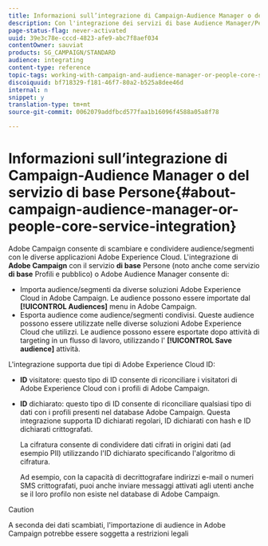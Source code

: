 ```yaml
---
title: Informazioni sull’integrazione di Campaign-Audience Manager o del servizio di base Persone
description: Con l'integrazione dei servizi di base Audience Manager/Persone, puoi condividere audience o segmenti all'interno delle diverse soluzioni Adobe Experience Cloud.
page-status-flag: never-activated
uuid: 39e3c78e-cccd-4823-afe9-abc7f8aef034
contentOwner: sauviat
products: SG_CAMPAIGN/STANDARD
audience: integrating
content-type: reference
topic-tags: working-with-campaign-and-audience-manager-or-people-core-service
discoiquuid: bf718329-f181-46f7-80a2-b525a8dee46d
internal: n
snippet: y
translation-type: tm+mt
source-git-commit: 0062079addfbcd577faa1b16096f4588a05a8f78

---
```



# Informazioni sull’integrazione di Campaign-Audience Manager o del servizio di base Persone{#about-campaign-audience-manager-or-people-core-service-integration}

Adobe Campaign consente di scambiare e condividere audience/segmenti con le diverse applicazioni Adobe Experience Cloud. L'integrazione di **Adobe Campaign** con il servizio **di base** Persone (noto anche come servizio **di base** Profili e pubblico) o Adobe Audience Manager consente di:

* Importa audience/segmenti da diverse soluzioni Adobe Experience Cloud in Adobe Campaign. Le audience possono essere importate dal **[!UICONTROL Audiences]** menu in Adobe Campaign.
* Esporta audience come audience/segmenti condivisi. Queste audience possono essere utilizzate nelle diverse soluzioni Adobe Experience Cloud che utilizzi. Le audience possono essere esportate dopo attività di targeting in un flusso di lavoro, utilizzando l' **[!UICONTROL Save audience]** attività.

L'integrazione supporta due tipi di Adobe Experience Cloud ID:

* **ID** visitatore: questo tipo di ID consente di riconciliare i visitatori di Adobe Experience Cloud con i profili di Adobe Campaign.
* **ID** dichiarato: questo tipo di ID consente di riconciliare qualsiasi tipo di dati con i profili presenti nel database Adobe Campaign. Questa integrazione supporta ID dichiarati regolari, ID dichiarati con hash e ID dichiarati crittografati.

   La cifratura consente di condividere dati cifrati in origini dati (ad esempio PII) utilizzando l'ID dichiarato specificando l'algoritmo di cifratura.

   Ad esempio, con la capacità di decrittografare indirizzi e-mail o numeri SMS crittografati, puoi anche inviare messaggi attivati agli utenti anche se il loro profilo non esiste nel database di Adobe Campaign.

>[!CAUTION]
>
>A seconda dei dati scambiati, l'importazione di audience in Adobe Campaign potrebbe essere soggetta a restrizioni legali

